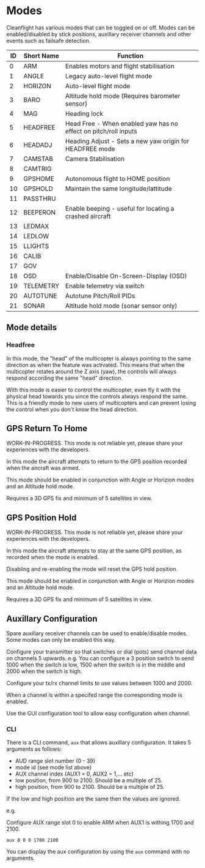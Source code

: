 # Modes

Cleanflight has various modes that can be toggled on or off.  Modes can be enabled/disabled by stick positions,
auxillary receiver channels and other events such as failsafe detection.

| ID  | Short Name | Function                                                             |
| --- | ---------- | -------------------------------------------------------------------- |
| 0   | ARM        | Enables motors and flight stabilisation                              |
| 1   | ANGLE      | Legacy auto-level flight mode                                        |
| 2   | HORIZON    | Auto-level flight mode                                               |
| 3   | BARO       | Altitude hold mode (Requires barometer sensor)                       |
| 4   | MAG        | Heading lock                                                         |
| 5   | HEADFREE   | Head Free - When enabled yaw has no effect on pitch/roll inputs      |
| 6   | HEADADJ    | Heading Adjust - Sets a new yaw origin for HEADFREE mode             |
| 7   | CAMSTAB    | Camera Stabilisation                                                 |
| 8   | CAMTRIG    |                                                                      |
| 9   | GPSHOME    | Autonomous flight to HOME position                                   |
| 10  | GPSHOLD    | Maintain the same longitude/lattitude                                |
| 11  | PASSTHRU   |                                                                      |
| 12  | BEEPERON   | Enable beeping - useful for locating a crashed aircraft              |
| 13  | LEDMAX     |                                                                      |
| 14  | LEDLOW     |                                                                      |
| 15  | LLIGHTS    |                                                                      |
| 16  | CALIB      |                                                                      |
| 17  | GOV        |                                                                      |
| 18  | OSD        | Enable/Disable On-Screen-Display (OSD)                               |
| 19  | TELEMETRY  | Enable telemetry via switch                                          |
| 20  | AUTOTUNE   | Autotune Pitch/Roll PIDs                                             |
| 21  | SONAR      | Altitude hold mode (sonar sensor only)                               |

## Mode details

### Headfree

In this mode, the "head" of the multicopter is always pointing to the same direction as when the feature was activated. This means that when the multicopter rotates around the Z axis (yaw), the controls will always respond according the same "head" direction.

With this mode is easier to control the multicopter, even fly it with the physical head towards you since the controls always respond the same. This is a friendly mode to new users of multicopters and can prevent losing the control when you don't know the head direction. 

## GPS Return To Home

WORK-IN-PROGRESS.  This mode is not reliable yet, please share your experiences with the developers.

In this mode the aircraft attempts to return to the GPS position recorded when the aircraft was armed.

This mode should be enabled in conjunction with Angle or Horizion modes and an Altitude hold mode.

Requires a 3D GPS fix and minimum of 5 satellites in view.

## GPS Position Hold

WORK-IN-PROGRESS.  This mode is not reliable yet, please share your experiences with the developers.

In this mode the aircraft attempts to stay at the same GPS position, as recorded when the mode is enabled.

Disabling and re-enabling the mode will reset the GPS hold position.

This mode should be enabled in conjunction with Angle or Horizion modes and an Altitude hold mode.

Requires a 3D GPS fix and minimum of 5 satellites in view.

## Auxillary Configuration

Spare auxillary receiver channels can be used to enable/disable modes.  Some modes can only be enabled this way.

Configure your transmitter so that switches or dial (pots) send channel data on channels 5 upwards.
e.g. You can configure a 3 position switch to send 1000 when the switch is low, 1500 when the switch is in the middle and 2000 when the switch is high.

Configure your tx/rx channel limits to use values between 1000 and 2000.

When a channel is within a specifed range the corresponding mode is enabled.

Use the GUI configuration tool to allow easy configuration when channel.

### CLI 

There is a CLI command, `aux` that allows auxillary configuration.  It takes 5 arguments as follows:

* AUD range slot number (0 - 39)
* mode id (see mode list above)
* AUX channel index (AUX1 = 0, AUX2 = 1,... etc)
* low position, from 900 to 2100. Should be a multiple of 25.
* high position, from 900 to 2100. Should be a multiple of 25.

If the low and high position are the same then the values are ignored.

e.g.

Configure AUX range slot 0 to enable ARM when AUX1 is withing 1700 and 2100.
 
```
aux 0 0 0 1700 2100
```

You can display the aux configuration by using the `aux` command with no arguments.

